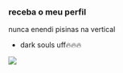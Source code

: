 ### receba o meu perfil

nunca enendi pisinas na vertical

- dark souls uff🔥🔥🔥

![](https://media1.tenor.com/m/xwBM0qie6MMAAAAd/gyro-gyro-zepelli.gif)
<!--
**jotarojosephjosukejoestardasilva/jotarojosephjosukejoestardasilva** is a ✨ _special_ ✨ repository because its `README.md` (this file) appears on your GitHub profile.

Here are some ideas to get you started:

- 🔭 I’m currently working on ...
- 🌱 I’m currently learning ...
- 👯 I’m looking to collaborate on ...
- 🤔 I’m looking for help with ...
- 💬 Ask me about ...
- 📫 How to reach me: ...
- 😄 Pronouns: ...
- ⚡ Fun fact: ...
-->
